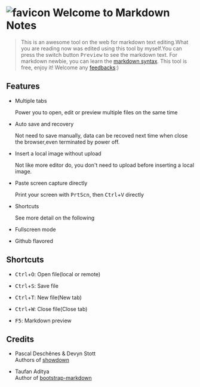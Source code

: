 # ![favicon](http://zzzhan.github.io/markdown-notepad/dist/img/favicon-96x96.png) Welcome to Markdown Notes

> This is an awesome tool on the web for markdown text editing.What you are reading now was edited using this tool by myself.You can press the switch button <kbd>Preview</kbd> to see the markdown text. For markdown newbie, you can learn the [markdown syntax](http://daringfireball.net/projects/markdown/syntax). This tool is free, enjoy it! Welcome any [feedbacks](https://github.com/zzzhan/markdown-notepad/issues):)


## Features

* Multiple tabs

  Power you to open, edit or preview multiple files on the same time  
  
* Auto save and recovery

  Not need to save manually, data can be recoved next time when close the browser,even terminated by power off.
  
* Insert a local image without upload

  Not like more editor do, you don't need to upload before inserting a local image.

* Paste screen capture directly

  Print your screen with <kbd>PrtScn</kbd>, then <kbd>Ctrl</kbd>+<kbd>V</kbd> directly

* Shortcuts

  See more detail on the following
  
* Fullscreen mode

* Github flavored

## Shortcuts

* <kbd>Ctrl</kbd>+<kbd>O</kbd>: Open file(local or remote)

* <kbd>Ctrl</kbd>+<kbd>S</kbd>: Save file

* <kbd>Ctrl</kbd>+<kbd>T</kbd>: New file(New tab)

* <kbd>Ctrl</kbd>+<kbd>W</kbd>: Close file(Close tab)

* <kbd>F5</kbd>: Markdown preview

## Credits

* Pascal Deschênes & Devyn Stott<br/>
  Authors of [showdown](https://github.com/showdownjs/showdown)

* Taufan Aditya<br/>
  Author of [bootstrap-markdown](https://github.com/toopay/bootstrap-markdown)
